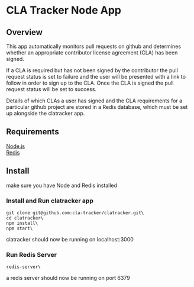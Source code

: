 # CLA Tracker Node App

## Overview
This app automatically monitors pull requests on github and determines whether an appropriate contributor license agreement (CLA) has been signed. 

If a CLA is required but has not been signed by the contributor the pull request status is set to failure and the user will be presented with a link to follow in order to sign up to the CLA. Once the CLA is signed the pull request status will be set to success. 

Details of which CLAs a user has signed and the CLA requirements for a particular github project are stored in a Redis database, which must be set up alongside the clatracker app.

## Requirements
[Node.js](https://nodejs.org/en/)\
[Redis](https://redis.io/download)

## Install
make sure you have Node and Redis installed

### Install and Run clatracker app
```
git clone git@github.com:cla-tracker/clatracker.git\
cd clatracker\
npm install\
npm start\
```
clatracker should now be running on localhost:3000

### Run Redis Server
```
redis-server\
```
a redis server should now be running on port 6379








